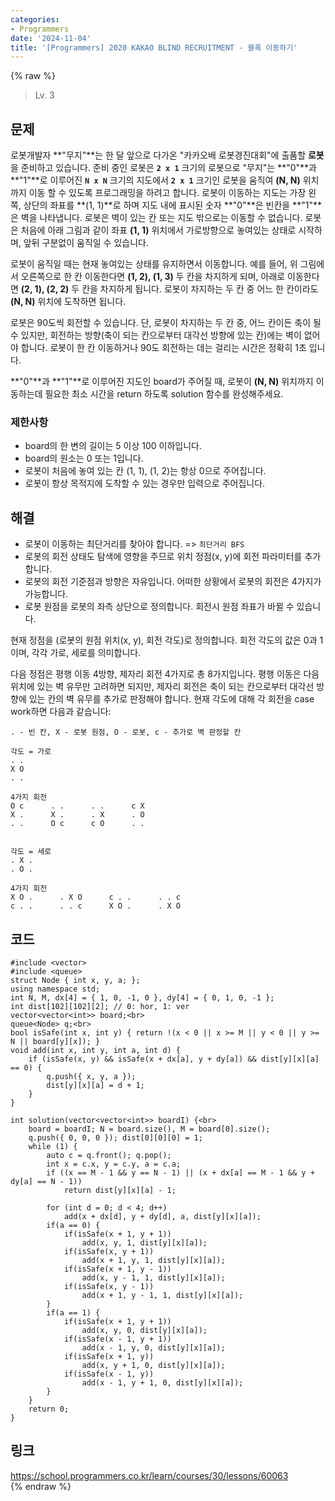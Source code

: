 ```yaml
---
categories:
- Programmers
date: '2024-11-04'
title: '[Programmers] 2020 KAKAO BLIND RECRUITMENT - 블록 이동하기'
---
```


{% raw %}
> Lv. 3<br>

## 문제
로봇개발자  **"무지"**는 한 달 앞으로 다가온 "카카오배 로봇경진대회"에 출품할  **로봇**을 준비하고 있습니다. 준비 중인 로봇은  **`2 x 1`**  크기의 로봇으로 "무지"는  **"0"**과  **"1"**로 이루어진  **`N x N`**  크기의 지도에서  **`2 x 1`**  크기인 로봇을 움직여  **(N, N)**  위치까지 이동 할 수 있도록 프로그래밍을 하려고 합니다. 로봇이 이동하는 지도는 가장 왼쪽, 상단의 좌표를  **(1, 1)**로 하며 지도 내에 표시된 숫자  **"0"**은 빈칸을  **"1"**은 벽을 나타냅니다. 로봇은 벽이 있는 칸 또는 지도 밖으로는 이동할 수 없습니다. 로봇은 처음에 아래 그림과 같이 좌표  **(1, 1)**  위치에서 가로방향으로 놓여있는 상태로 시작하며, 앞뒤 구분없이 움직일 수 있습니다.

로봇이 움직일 때는 현재 놓여있는 상태를 유지하면서 이동합니다. 예를 들어, 위 그림에서 오른쪽으로 한 칸 이동한다면  **(1, 2), (1, 3)**  두 칸을 차지하게 되며, 아래로 이동한다면  **(2, 1), (2, 2)**  두 칸을 차지하게 됩니다. 로봇이 차지하는 두 칸 중 어느 한 칸이라도  **(N, N)**  위치에 도착하면 됩니다.

로봇은 90도씩 회전할 수 있습니다. 단, 로봇이 차지하는 두 칸 중, 어느 칸이든 축이 될 수 있지만, 회전하는 방향(축이 되는 칸으로부터 대각선 방향에 있는 칸)에는 벽이 없어야 합니다. 로봇이 한 칸 이동하거나 90도 회전하는 데는 걸리는 시간은 정확히 1초 입니다.

**"0"**과  **"1"**로 이루어진 지도인 board가 주어질 때, 로봇이  **(N, N)**  위치까지 이동하는데 필요한 최소 시간을 return 하도록 solution 함수를 완성해주세요.

### 제한사항
-   board의 한 변의 길이는 5 이상 100 이하입니다.
-   board의 원소는 0 또는 1입니다.
-   로봇이 처음에 놓여 있는 칸 (1, 1), (1, 2)는 항상 0으로 주어집니다.
-   로봇이 항상 목적지에 도착할 수 있는 경우만 입력으로 주어집니다.

## 해결
- 로봇이 이동하는 최단거리를 찾아야 합니다. => `최단거리 BFS`<br>
- 로봇의 회전 상태도 탐색에 영향을 주므로 위치 정점(x, y)에 회전 파라미터를 추가합니다.
- 로봇의 회전 기준점과 방향은 자유입니다. 어떠한 상황에서 로봇의 회전은 4가지가 가능합니다.
- 로봇 원점을 로봇의 좌측 상단으로 정의합니다. 회전시 원점 좌표가 바뀔 수 있습니다.

현재 정점을 (로봇의 원점 위치(x, y), 회전 각도)로 정의합니다. 회전 각도의 값은 0과 1이며, 각각 가로, 세로를 의미합니다.

다음 정점은 평행 이동 4방향, 제자리 회전 4가지로 총 8가지입니다. 평행 이동은 다음 위치에 있는 벽 유무만 고려하면 되지만, 제자리 회전은 축이 되는 칸으로부터 대각선 방향에 있는 칸의 벽 유무를 추가로 판정해야 합니다. 현재 각도에 대해 각 회전을 case work하면 다음과 같습니다:
```
. - 빈 칸, X - 로봇 원점, O - 로봇, c - 추가로 벽 판정할 칸

각도 = 가로
. .
X O
. .

4가지 회전
O c      . .      . .      c X
X .      X .      . X      . O
. .      O c      c O      . .


각도 = 세로
. X .
. O .

4가지 회전
X O .      . X O      c . .      . . c
c . .      . . c      X O .      . X O
```

## 코드
```
#include <vector>
#include <queue>
struct Node { int x, y, a; };
using namespace std;
int N, M, dx[4] = { 1, 0, -1, 0 }, dy[4] = { 0, 1, 0, -1 };
int dist[102][102][2]; // 0: hor, 1: ver
vector<vector<int>> board;<br>
queue<Node> q;<br>
bool isSafe(int x, int y) { return !(x < 0 || x >= M || y < 0 || y >= N || board[y][x]); }
void add(int x, int y, int a, int d) {
    if (isSafe(x, y) && isSafe(x + dx[a], y + dy[a]) && dist[y][x][a] == 0) {
        q.push({ x, y, a });
        dist[y][x][a] = d + 1;
    }
}

int solution(vector<vector<int>> boardI) {<br>
    board = boardI; N = board.size(), M = board[0].size();
    q.push({ 0, 0, 0 }); dist[0][0][0] = 1;
    while (1) {
        auto c = q.front(); q.pop();
        int x = c.x, y = c.y, a = c.a;
        if ((x == M - 1 && y == N - 1) || (x + dx[a] == M - 1 && y + dy[a] == N - 1))
            return dist[y][x][a] - 1;

        for (int d = 0; d < 4; d++)
            add(x + dx[d], y + dy[d], a, dist[y][x][a]);
        if(a == 0) {
            if(isSafe(x + 1, y + 1))
                add(x, y, 1, dist[y][x][a]);
            if(isSafe(x, y + 1))
                add(x + 1, y, 1, dist[y][x][a]);
            if(isSafe(x + 1, y - 1))
                add(x, y - 1, 1, dist[y][x][a]);
            if(isSafe(x, y - 1))
                add(x + 1, y - 1, 1, dist[y][x][a]);
        }
        if(a == 1) {
            if(isSafe(x + 1, y + 1))
                add(x, y, 0, dist[y][x][a]);
            if(isSafe(x - 1, y + 1))
                add(x - 1, y, 0, dist[y][x][a]);
            if(isSafe(x + 1, y))
                add(x, y + 1, 0, dist[y][x][a]);
            if(isSafe(x - 1, y))
                add(x - 1, y + 1, 0, dist[y][x][a]);
        }
    }
    return 0;
}
```

## 링크
https://school.programmers.co.kr/learn/courses/30/lessons/60063<br>
{% endraw %}